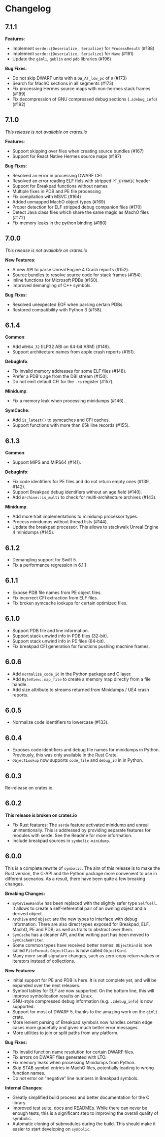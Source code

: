 # Changelog

## 7.1.1

**Features**:

- Implement `serde::{Deserialize, Serialize}` for `ProcessResult` (#188)
- Implement `serde::{Deserialize, Serialize}` for `Name` (#191)
- Update the `gimli`, `goblin` and `pdb` libraries (#196)

**Bug Fixes**:

- Do not skip DWARF units with a `DW_AT_low_pc` of `0` (#173)
- Search for MachO sections in all segments (#173)
- Fix processing Hermes source maps with non-hermes stack frames (#189)
- Fix decompression of GNU compressed debug sections (`.zdebug_info`) (#192)

## 7.1.0

_This release is not available on crates.io_

**Features**:

- Support skipping over files when creating source bundles (#167)
- Support for React Native Hermes source maps (#187)

**Bug Fixes**:

- Resolved an error in processing DWARF CFI
- Resolved an error reading ELF fiels with stripped `PT_DYNAMIC` header
- Support for Breakpad functions without names
- Multiple fixes in PDB and PE file processing
- Fix compilation with MSVC (#164)
- Added unmapped MachO object types (#169)
- Proper detection for ELF stripped debug companion files (#170)
- Detect Java class files which share the same magic as MachO files (#172)
- Fix memory leaks in the python binding (#180)

## 7.0.0

_This release is not available on crates.io_

**New Features**:

- A new API to parse Unreal Engine 4 Crash reports (#152).
- Source bundles to resolve source code for stack frames (#154).
- Inline functions for Microsoft PDBs (#160).
- Improved demangling of C++ symbols.

**Bug Fixes**:

- Resolved unexpected EOF when parsing certain PDBs.
- Restored compatibility with Python 3 (#158).

## 6.1.4

**Common**:

- Add `ARM64_32` (ILP32 ABI on 64-bit ARM) (#149).
- Support architecture names from apple crash reports (#151).

**DebugInfo**:

- Fix invalid memory addresses for some ELF files (#148).
- Prefer a PDB's age from the DBI stream (#150).
- Do not emit default CFI for the `.ra` register (#157).

**Minidump**:

- Fix a memory leak when processing minidumps (#146).

**SymCache**:

- Add `is_latest()` to symcaches and CFI caches.
- Support functions with more than 65k line records (#155).

## 6.1.3

**Common**:

- Support MIPS and MIPS64 (#141).

**DebugInfo**:

- Fix code identifiers for PE files and do not return empty ones (#139, #142).
- Support Breakpad debug identifiers without an age field (#140).
- Add `Archive::is_multi` to check for multi-architecture archives (#143).

**Minidump**:

- Add more trait implementations to minidump processor types.
- Process minidumps without thread lists (#144).
- Update the breakpad processor. This allows to stackwalk Unreal Engine 4 minidumps (#145).

## 6.1.2

- Demangling support for Swift 5.
- Fix a performance regression in 6.1.1

## 6.1.1

- Expose PDB file names from PE object files.
- Fix incorrect CFI extraction from ELF files.
- Fix broken symcache lookups for certain optimized files.

## 6.1.0

- Support PDB file and line information.
- Support stack unwind info in PDB files (32-bit).
- Support stack unwind info in PE files (64-bit).
- Fix breakpad CFI generation for functions pushing machine frames.

## 6.0.6

- Add `normalize_code_id` in the Python package and C layer.
- Add `ByteView::map_file` to create a memory map directly from a file handle.
- Add size attribute to streams returned from Minidumps / UE4 crash reports.

## 6.0.5

- Normalize code identifiers to lowercase (#133).

## 6.0.4

- Exposes code identifiers and debug file names for minidumps in Python. Previously, this was only
  available in the Rust Crate.
- `ObjectLookup` now supports `code_file` and `debug_id` in in Python.

## 6.0.3

Re-release on crates.io.

## 6.0.2

**This release is broken on crates.io**

- Fix Rust features: The `serde` feature activated minidump and unreal unintentionally. This is
  addressed by providing separate features for modules with serde. See the Readme for more information.
- Include breakpad sources in `symbolic-minidump`.

## 6.0.0

This is a complete rewrite of `symbolic`. The aim of this release is to make the Rust version, the
C-API and the Python package more convenient to use in different scenarios. As a result, there have
been quite a few breaking changes.

**Breaking Changes:**

- `ByteViewHandle` has been replaced with the slightly safer type `SelfCell`. It allows to create a
  self-referential pair of an owning object and a derived object.
- `Archive` and `Object` are the new types to interface with debug information. There are also
  direct types exposed for Breakpad, ELF, MachO, PE and PDB; as well as traits to abstract over
  them.
- `SymCache` has a cleaner API, and the writing part has been moved to `SymCacheWriter`.
- Some common types have received better names: `ObjectKind` is now called `FileFormat`.
  `ObjectClass` is now called `ObjectKind`.
- Many more small signature changes, such as zero-copy return values or iterators instead of
  collections.

**New Features:**

- Initial support for PE and PDB is here. It is not complete yet, and will be expanded over the next
  releases.
- Symbol tables for ELF are now supported. On the bottom line, this will improve symbolication
  results on Linux.
- GNU-style compressed debug information (e.g. `.zdebug_info`) is now supported.
- Support for most of DWARF 5, thanks to the amazing work on the `gimli` crate.
- More lenient parsing of Breakpad symbols now handles certain edge cases more gracefully and gives
  much better error messages.
- More utilities to join or split paths from any platform.

**Bug Fixes:**

- Fix invalid function name resolution for certain DWARF files.
- Fix errors on DWARF files generated with LTO.
- Fix memory leaks when processing Minidumps from Python.
- Skip STAB symbol entries in MachO files, potentially leading to wrong function names.
- Do not error on "negative" line numbers in Breakpad symbols.

**Internal Changes:**

- Greatly simplified build process and better documentation for the C library.
- Improved test suite, docs and READMEs. While there can never be enough tests, this is a
  significant step to improving the overall quality of symbolic.
- Automatic cloning of submodules during the build. This should make it easier to start developing
  on `symbolic`.
